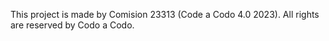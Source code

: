 This project is made by Comision 23313 (Code a Codo 4.0 2023). All rights are reserved by Codo a Codo.
